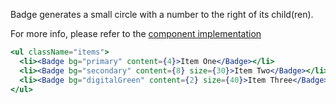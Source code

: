 Badge generates a small circle with a number to the right of its child(ren).

For more info, please refer to the <a href="https://github.com/gazpachu/sugui/src/components/badge/index.jsx" target="_blank">component implementation</a>

<style>
  .items { list-style-type: none; padding: 0; }
  .items li { margin-right: 10px; display: inline-block; }
  .items li:last-child { margin-right: 0; }
</style>

```jsx
<ul className="items">
  <li><Badge bg="primary" content={4}>Item One</Badge></li>
  <li><Badge bg="secondary" content={8} size={30}>Item Two</Badge></li>
  <li><Badge bg="digitalGreen" content={2} size={40}>Item Three</Badge></li>
</ul>
```
